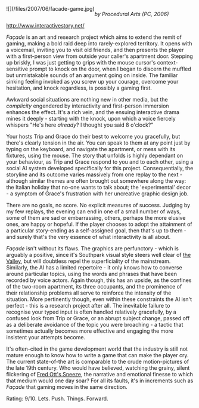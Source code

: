 <!--
.. title: Façade
.. slug: facade
.. date: 2007-06-28 14:43:48-05:00
.. tags: media,game,pc
.. type: text
-->

<span style="float: left">
![](/files/2007/06/facade-game.jpg)
</span>

*by Procedural Arts (PC, 2006)*

<http://www.interactivestory.net/>

*Façade* is an art and research project which aims to extend the remit
of gaming, making a bold raid deep into rarely-explored territory. It
opens with a voicemail, inviting you to visit old friends, and then
presents the player with a first-person view from outside your caller's
apartment door. Stepping up briskly, I was just getting to grips with
the mouse cursor's context-sensitive prompt to knock on the door, when I
began to discern the muffled but unmistakable sounds of an argument
going on inside. The familiar sinking feeling invoked as you screw up
your courage, overcome your hesitation, and knock regardless, is
possibly a gaming first.

Awkward social situations are nothing new in other media, but the
*complicity* engendered by interactivity and first-person immersion
enhances the effect. It's a rich vein, and the ensuing interactive drama
mines it deeply - starting with the knock, upon which a voice fiercely
whispers "He's here *already*? I thought you said 8 o'clock?"

Your hosts Trip and Grace do their best to welcome you gracefully, but
there's clearly tension in the air. You can speak to them at any point
just by typing on the keyboard, and navigate the apartment, or mess with
its fixtures, using the mouse. The story that unfolds is highly
dependant on your behaviour, as Trip and Grace respond to you and to
each other, using a social AI system developed specifically for this
project. Consequentially, the storyline and its outcome varies massively
from one replay to the next - although similar themes are often brought
out somewhere along the way: the Italian holiday that no-one wants to
talk about; the 'experimental' decor - a symptom of Grace's frustration
with her uncreative graphic design job.

There are no goals, no score. No explicit measures of success. Judging
by my few replays, the evening can end in one of a small number of ways,
some of them are sad or embarrassing, others, perhaps the more elusive
ones, are happy or hopeful. If the player chooses to adopt the
attainment of a particular story-ending as a self-assigned goal, then
that's up to them - and surely that's the very essence of what
interactivity is all about.

*Façade* isn't without its flaws. The graphics are perfunctory - which
is arguably a positive, since it's Southpark visual style steers well
clear of [the Valley](http://en.wikipedia.org/wiki/Uncanny_valley), but
will doubtless repel the superficiality of the mainstream. Similarly,
the AI has a limited repertoire - it only knows how to converse around
particular topics, using the words and phrases that have been recorded
by voice actors. Again though, this has an upside, as the confines of
the two-room apartment, its three occupants, and the prominence of their
relationship problems all serve to reinforce the intensity of the
situation. More pertinently though, even within these constraints the AI
isn't perfect - this is a research project after all. The inevitable
failure to recognise your typed input is often handled relatively
gracefully, by a confused look from Trip or Grace, or an abrupt subject
change, passed off as a deliberate avoidance of the topic you were
broaching - a tactic that sometimes actually becomes more effective and
engaging the more insistent your attempts become.

It's often-cited in the game development world that the industry is
still not mature enough to know how to write a game that can make the
player cry. The current state-of-the art is comparable to the crude
motion-pictures of the late 19th century. Who would have believed,
watching the grainy, silent flickering of [Fred Ott's
Sneeze](http://en.wikipedia.org/wiki/Fred_Ott%27s_Sneeze), the narrative
and emotional finesse to which that medium would one day soar? For all
its faults, it's in increments such as *Façade* that gaming moves in the
same direction.

Rating: 9/10.
Lets. Push. Things. Forward.
